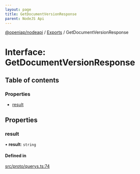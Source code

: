 ```yaml
---
layout: page
title: GetDocumentVersionResponse
parent: NodeJS Api
---
```

[@openiap/nodeapi](../README.html) / [Exports](../modules.html) / GetDocumentVersionResponse

# Interface: GetDocumentVersionResponse

## Table of contents

### Properties

- [result](GetDocumentVersionResponse.html#result)

## Properties

### result

• **result**: `string`

#### Defined in

[src/proto/querys.ts:74](https://github.com/openiap/nodeapi/blob/a6b5438/src/proto/querys.ts#L74)

